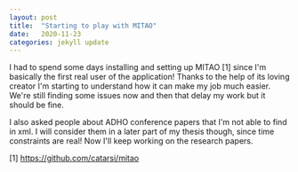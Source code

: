 ```yaml
---
layout: post
title:  "Starting to play with MITAO"
date:   2020-11-23 
categories: jekyll update
---
```

I had to spend some days installing and setting up MITAO [1] since I'm basically the first real user of the application! Thanks to the help of its loving creator I'm starting to understand how it can make my job much easier. We're still finding some issues now and then that delay my work but it should be fine. 

I also asked people about ADHO conference papers that I'm not able to find in xml. 
I will consider them in a later part of my thesis though, since time constraints are real! Now I'll keep working on the research papers. 

[1] https://github.com/catarsi/mitao



 
